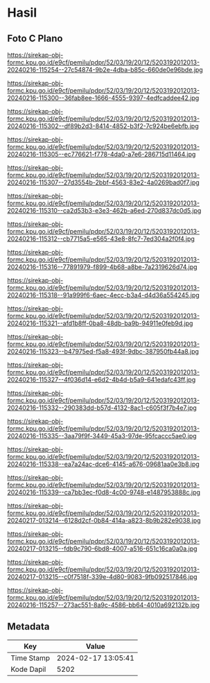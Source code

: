 # Hasil

## Foto C Plano

https://sirekap-obj-formc.kpu.go.id/e9cf/pemilu/pdpr/52/03/19/20/12/5203192012013-20240216-115254--27c54874-9b2e-4dba-b85c-660de0e96bde.jpg

https://sirekap-obj-formc.kpu.go.id/e9cf/pemilu/pdpr/52/03/19/20/12/5203192012013-20240216-115300--36fab8ee-1666-4555-9397-4edfcaddee42.jpg

https://sirekap-obj-formc.kpu.go.id/e9cf/pemilu/pdpr/52/03/19/20/12/5203192012013-20240216-115302--df89b2d3-8414-4852-b3f2-7c924be6ebfb.jpg

https://sirekap-obj-formc.kpu.go.id/e9cf/pemilu/pdpr/52/03/19/20/12/5203192012013-20240216-115305--ec776621-f778-4da0-a7e6-286715d11464.jpg

https://sirekap-obj-formc.kpu.go.id/e9cf/pemilu/pdpr/52/03/19/20/12/5203192012013-20240216-115307--27d3554b-2bbf-4563-83e2-4a0269bad0f7.jpg

https://sirekap-obj-formc.kpu.go.id/e9cf/pemilu/pdpr/52/03/19/20/12/5203192012013-20240216-115310--ca2d53b3-e3e3-462b-a6ed-270d837dc0d5.jpg

https://sirekap-obj-formc.kpu.go.id/e9cf/pemilu/pdpr/52/03/19/20/12/5203192012013-20240216-115312--cb7715a5-e565-43e8-8fc7-7ed304a2f0f4.jpg

https://sirekap-obj-formc.kpu.go.id/e9cf/pemilu/pdpr/52/03/19/20/12/5203192012013-20240216-115316--77891979-f899-4b68-a8be-7a2319626d74.jpg

https://sirekap-obj-formc.kpu.go.id/e9cf/pemilu/pdpr/52/03/19/20/12/5203192012013-20240216-115318--91a999f6-6aec-4ecc-b3a4-d4d36a554245.jpg

https://sirekap-obj-formc.kpu.go.id/e9cf/pemilu/pdpr/52/03/19/20/12/5203192012013-20240216-115321--afd1b8ff-0ba8-48db-ba9b-94911e0feb9d.jpg

https://sirekap-obj-formc.kpu.go.id/e9cf/pemilu/pdpr/52/03/19/20/12/5203192012013-20240216-115323--b47975ed-f5a8-493f-9dbc-387950fb44a8.jpg

https://sirekap-obj-formc.kpu.go.id/e9cf/pemilu/pdpr/52/03/19/20/12/5203192012013-20240216-115327--4f036d14-e6d2-4b4d-b5a9-641edafc43ff.jpg

https://sirekap-obj-formc.kpu.go.id/e9cf/pemilu/pdpr/52/03/19/20/12/5203192012013-20240216-115332--290383dd-b57d-4132-8ac1-c605f3f7b4e7.jpg

https://sirekap-obj-formc.kpu.go.id/e9cf/pemilu/pdpr/52/03/19/20/12/5203192012013-20240216-115335--3aa79f9f-3449-45a3-97de-95fcaccc5ae0.jpg

https://sirekap-obj-formc.kpu.go.id/e9cf/pemilu/pdpr/52/03/19/20/12/5203192012013-20240216-115338--ea7a24ac-dce6-4145-a676-09681aa0e3b8.jpg

https://sirekap-obj-formc.kpu.go.id/e9cf/pemilu/pdpr/52/03/19/20/12/5203192012013-20240216-115339--ca7bb3ec-f0d8-4c00-9748-e1487953888c.jpg

https://sirekap-obj-formc.kpu.go.id/e9cf/pemilu/pdpr/52/03/19/20/12/5203192012013-20240217-013214--6128d2cf-0b84-414a-a823-8b9b282e9038.jpg

https://sirekap-obj-formc.kpu.go.id/e9cf/pemilu/pdpr/52/03/19/20/12/5203192012013-20240217-013215--fdb9c790-6bd8-4007-a516-651c16ca0a0a.jpg

https://sirekap-obj-formc.kpu.go.id/e9cf/pemilu/pdpr/52/03/19/20/12/5203192012013-20240217-013215--c0f7518f-339e-4d80-9083-9fb092517846.jpg

https://sirekap-obj-formc.kpu.go.id/e9cf/pemilu/pdpr/52/03/19/20/12/5203192012013-20240216-115257--273ac551-8a9c-4586-bb64-4010a692132b.jpg


## Metadata

| Key        | Value               |
| ---------- | ------------------- |
| Time Stamp | 2024-02-17 13:05:41 |
| Kode Dapil | 5202                |




